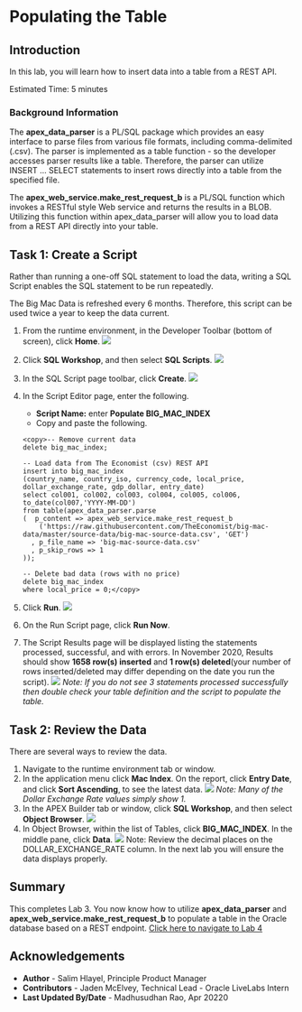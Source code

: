 # Populating the Table

## Introduction

In this lab, you will learn how to insert data into a table from a REST API.

Estimated Time: 5 minutes

### Background Information

The **apex\_data\_parser** is a PL/SQL package which provides an easy interface to parse files from various file formats, including comma-delimited (.csv). The parser is implemented as a table function - so the developer accesses parser results like a table. Therefore, the parser can utilize INSERT ... SELECT statements to insert rows directly into a table from the specified file.

The **apex\_web\_service.make\_rest\_request\_b** is a PL/SQL function which invokes a RESTful style Web service and returns the results in a BLOB. Utilizing this function within apex\_data\_parser will allow you to load data from a REST API directly into your table.

## Task 1: Create a Script

Rather than running a one-off SQL statement to load the data, writing a SQL Script enables the SQL statement to be run repeatedly.

The Big Mac Data is refreshed every 6 months. Therefore, this script can be used twice a year to keep the data current.

1. From the runtime environment, in the Developer Toolbar (bottom of screen), click **Home**.
![](images/go-home.png)
2. Click **SQL Workshop**, and then select **SQL Scripts**.
![](images/go-sql-scripts.png)
3. In the SQL Script page toolbar, click **Create**.
![](images/create-script.png)
4. In the Script Editor page, enter the following.
    * **Script Name:** enter **Populate BIG\_MAC\_INDEX**
    * Copy and paste the following.

    ```
    <copy>-- Remove current data
    delete big_mac_index;

    -- Load data from The Economist (csv) REST API
    insert into big_mac_index
    (country_name, country_iso, currency_code, local_price, dollar_exchange_rate, gdp_dollar, entry_date)
    select col001, col002, col003, col004, col005, col006, to_date(col007,'YYYY-MM-DD')
    from table(apex_data_parser.parse
    (  p_content => apex_web_service.make_rest_request_b
        ('https://raw.githubusercontent.com/TheEconomist/big-mac-data/master/source-data/big-mac-source-data.csv', 'GET')
      , p_file_name => 'big-mac-source-data.csv'
      , p_skip_rows => 1
    ));

    -- Delete bad data (rows with no price)
    delete big_mac_index
    where local_price = 0;</copy>    
    ```

5. Click **Run**.
![](images/set-script.png)
6. On the Run Script page, click **Run Now**.
7. The Script Results page will be displayed listing the statements processed, successful, and with errors.
In November 2020, Results should show **1658 row(s) inserted** and **1 row(s) deleted**(your number of rows inserted/deleted may differ depending on the date you run the script).
![](images/script-results.png)
*Note: If you do not see 3 statements processed successfully then double check your table definition and the script to populate the table.*

## Task 2: Review the Data

There are several ways to review the data.

1. Navigate to the runtime environment tab or window.
2. In the application menu click **Mac Index**.
On the report, click **Entry Date**, and click **Sort Ascending**, to see the latest data.
![](images/runtime.png)
*Note: Many of the Dollar Exchange Rate values simply show 1.*
3. In the APEX Builder tab or window, click **SQL Workshop**, and then select **Object Browser**.
![](images/go-object-browser.png)
4. In Object Browser, within the list of Tables, click **BIG\_MAC\_INDEX**.
In the middle pane, click **Data**.
![](images/review-data.png)
Note: Review the decimal places on the DOLLAR\_EXCHANGE\_RATE column. In the next lab you will ensure the data displays properly.

## **Summary**

This completes Lab 3. You now know how to utilize **apex\_data\_parser** and **apex\_web\_service.make\_rest\_request\_b** to populate a table in the Oracle database based on a REST endpoint. [Click here to navigate to Lab 4](?lab=lab-4-improving-report)

## **Acknowledgements**

* **Author** \- Salim Hlayel\, Principle Product Manager
* **Contributors** \- Jaden McElvey\, Technical Lead \- Oracle LiveLabs Intern
* **Last Updated By/Date** \- Madhusudhan Rao, Apr 20220

